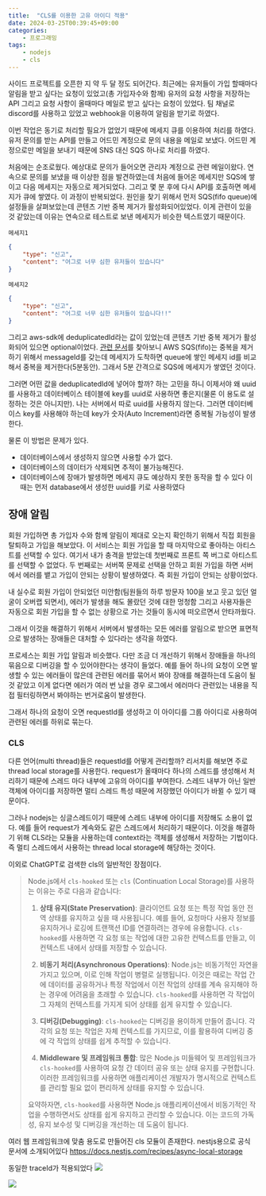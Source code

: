 ```yaml
---
title:  "CLS를 이용한 고유 아이디 적용"
date: 2024-03-25T00:39:45+09:00
categories: 
    - 프로그래밍
tags:
    - nodejs
    - cls
---
```


사이드 프로젝트를 오픈한 지 약 두 달 정도 되어간다. 최근에는 유저들이 가입 할때마다 알림을 받고 싶다는 요청이 있었고(총 가입자수와 함께) 유저의 요청 사항을 저장하는 API 그리고 요청 사항이 올때마다 메일로 받고 싶다는 요청이 있었다. 팀 채널로 discord를 사용하고 있었고 webhook을 이용하여 알림을 받기로 하였다. 

이번 작업은 동기로 처리할 필요가 없었기 때문에 메세지 큐를 이용하여 처리를 하였다. 유저 문의를 받는 API를 만들고 어드민 계정으로 문의 내용을 메일로 보냈다. 어드민 계정으로만 메일을 보내기 때문에 SNS 대신 SQS 하나로 처리를 하였다.

처음에는 순조로웠다. 예상대로 문의가 들어오면 관리자 계정으로 관련 메일이왔다. 연속으로 문의를 보냈을 때 이상한 점을 발견하였는데 처음에 들어온 메세지만 SQS에 쌓이고 다음 메세지는 자동으로 제거되었다. 그리고 몇 분 후에 다시 API를 호출하면 메세지가 큐에 쌓였다. 이 과정이
반복되었다.
원인을 찾기 위해서 먼저 SQS(fifo queue)에 설정들을 살펴보았는데 콘텐츠 기반 중복 제거가 활성화되어있었다. 이게 관련이 있을 것 같았는데 이유는 연속으로 테스트로 보낸 메세지가 비슷한 텍스트였기 때문이다.

`메세지1`
```json
{
	"type": "신고",
	"content": "어그로 너무 심한 유저들이 있습니다"
}
```

`메세지2`
```json
{
	"type": "신고",
	"content": "어그로 너무 심한 유저들이 있습니다!!"
}
```

그리고 aws-sdk에 deduplicatedId라는 값이 있었는데 콘텐츠 기반 중복 제거가 활성화되어 있으면 optional이었다. [관련 문서](https://docs.aws.amazon.com/AWSSimpleQueueService/latest/SQSDeveloperGuide/using-messagededuplicationid-property.html)를 찾아보니 AWS SQS(fifo)는 중복을 제거하기 위해서 messageId를 갖는데 메세지가 도착하면 queue에 쌓인 메세지 id를 비교해서 중복을 제거한다(5분동안). 그래서 5분 간격으로 SQS에 메세지가 쌓였던 것이다.

그러면 어떤 값을 deduplicatedId에 넣어야 할까? 하는 고민을 하니 이제서야 왜 uuid를 사용하고 데이터베이스 테이블에 key를 uuid로 사용하면 좋은지(물론 이 용도로 설정하는 것은 아니지만). 나는 서버에서 따로 uuid를 사용하지 않는다. 그러면 데이터베이스 key를 사용해야 하는데 key가 숫자(Auto Increment)라면 중복될 가능성이 발생한다.

물론 이 방법은 문제가 있다.
- 데이터베이스에서 생성하지 않으면 사용할 수가 없다. 
- 데이터베이스의 데이터가 삭제되면 추적이 불가능해진다. 
- 데이터베이스에 장애가 발생하면 메세지 큐도 예상하지 못한 동작을 할 수 있다
이때는 먼저 database에서 생성한 uuid를 키로 사용하였다

## 장애 알림
회원 가입하면 총 가입자 수와 함께 알림이 제대로 오는지 확인하기 위해서 직접 회원을 탈퇴하고 가입을 해보았다. 이 서비스는 회원 가입을 할 때 마지막으로 좋아하는 아티스트를 선택할 수 있다. 여기서 내가 충격을 받았는데 첫번째로 프론트 쪽 버그로 아티스트를 선택할 수 없었다. 두 번째로는 서버쪽 문제로 선택을 안하고 회원 가입을 하면 서버에서 에러를 뱉고 가입이 안되는 상황이 발생하였다. 즉 회원 가입이 안되는 상황이었다.

내 실수로 회원 가입이 안되었던 미안함(팀원들의 하루 방문자 100을 보고 웃고 있던 얼굴이 오버랩 되면서), 에러가 발생을 해도 몰랐던 것에 대한 멍청함 그리고 사용자들은 자동으로 회원 가입을 할 수 없는 상황으로 가는 것들이 동시에 떠오르면서 안타까웠다.

그래서 이것을 해결하기 위해서 서버에서 발생하는 모든 에러를 알림으로 받으면 표면적으로 발생하는 장애들은 대처할 수 있다라는 생각을 하였다.

프로세스는 회원 가입 알림과 비슷했다. 다만 조금 더 개선하기 위해서 장애들을 하나의 묶음으로 디버깅을 할 수 있어야한다는 생각이 들었다. 예를 들어 하나의 요청이 오면 발생할 수 있는 에러들이 많은데 관련된 에러를 묶어서 봐야 장애를 해결하는데 도움이 될 것 같았고 이게 없다면 에러가 여러 번 났을 경우 로그에서 에러마다 관련있는 내용을 직접 필터링하면서 봐야하는 번거로움이 발생한다.

그래서 하나의 요청이 오면 requestId를 생성하고 이 아이디를 그룹 아이디로 사용하여 관련된 에러를 하위로 묶는다.

### CLS
다른 언어(multi thread)들은 requestId를 어떻게 관리할까? 리서치를 해보면 주로 thread local storage를 사용한다. request가 올때마다 하나의 스레드를 생성해서 처리하기 때문에 스레드 마다 내부에 고유의 아이디를 부여한다. 스레드 내부가 아닌 일반 객체에 아이디를 저장하면 멀티 스레드 특성 때문에 저장했던 아이디가 바뀔 수 있기 때문이다.

그러나 nodejs는 싱글스레드이기 때문에 스레드 내부에 아이디를 저장해도 소용이 없다. 예를 들어 request가 계속와도 같은 스레드에서 처리하기 때문이다. 이것을 해결하기 위해 CLS라는 모듈을 사용하는데 context라는 객체를 생성해서 저장하는 기법이다. 즉 멀티 스레드에서 사용하는 thread local storage에 해당하는 것이다.

이외로 ChatGPT로 검색한 cls의 일반적인 장점이다.

> Node.js에서 `cls-hooked` 또는 `cls` (Continuation Local Storage)를 사용하는 이유는 주로 다음과 같습니다:
> 1. **상태 유지(State Preservation)**: 클라이언트 요청 또는 특정 작업 동안 전역 상태를 유지하고 싶을 때 사용됩니다. 예를 들어, 요청마다 사용자 정보를 유지하거나 로깅에 트랜잭션 ID를 연결하려는 경우에 유용합니다. `cls-hooked`를 사용하면 각 요청 또는 작업에 대한 고유한 컨텍스트를 만들고, 이 컨텍스트 내에서 상태를 저장할 수 있습니다.
>
> 2. **비동기 처리(Asynchronous Operations)**: Node.js는 비동기적인 자연을 가지고 있으며, 이로 인해 작업이 병렬로 실행됩니다. 이것은 때로는 작업 간에 데이터를 공유하거나 특정 작업에서 이전 작업의 상태를 계속 유지해야 하는 경우에 어려움을 초래할 수 있습니다. `cls-hooked`를 사용하면 각 작업이 그 자체의 컨텍스트를 가지게 되어 상태를 쉽게 유지할 수 있습니다.
>
> 3. **디버깅(Debugging)**: `cls-hooked`는 디버깅을 용이하게 만들어 줍니다. 각각의 요청 또는 작업은 자체 컨텍스트를 가지므로, 이를 활용하여 디버깅 중에 각 작업의 상태를 쉽게 추적할 수 있습니다.
>
> 4. **Middleware 및 프레임워크 통합**: 많은 Node.js 미들웨어 및 프레임워크가 `cls-hooked`를 사용하여 요청 간 데이터 공유 또는 상태 유지를 구현합니다. 이러한 프레임워크를 사용하면 애플리케이션 개발자가 명시적으로 컨텍스트를 관리할 필요 없이 편리하게 상태를 유지할 수 있습니다.
>
> 요약하자면, `cls-hooked`를 사용하면 Node.js 애플리케이션에서 비동기적인 작업을 수행하면서도 상태를 쉽게 유지하고 관리할 수 있습니다. 이는 코드의 가독성, 유지 보수성 및 디버깅을 개선하는 데 도움이 됩니다.


여러 웹 프레임워크에 맞춤 용도로 만들어진 cls 모듈이 존재한다. nestjs용으로 공식 문서에 소개되어있다
https://docs.nestjs.com/recipes/async-local-storage

동일한 traceId가 적용되었다
![](https://i.imgur.com/qQwuIGa.png)

![](https://i.imgur.com/TpWM5E7.png)
